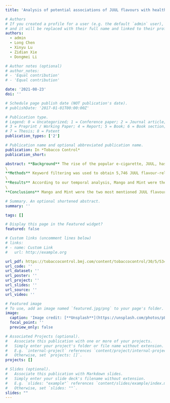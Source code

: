 ```yaml
---
title: 'Analysis of potential associations of JUUL flavours with health symptoms based on user-generated data from Reddit'

# Authors
# If you created a profile for a user (e.g. the default `admin` user), write the username (folder name) here
# and it will be replaced with their full name and linked to their profile.
authors:
  - admin
  - Long Chen
  - Xinyu Lu
  - Zidian Xie
  - Dongmei Li

# Author notes (optional)
# author_notes:
# - 'Equal contribution'
# - 'Equal contribution'

date: '2021-08-23'
doi: ''

# Schedule page publish date (NOT publication's date).
# publishDate: '2017-01-01T00:00:00Z'

# Publication type.
# Legend: 0 = Uncategorized; 1 = Conference paper; 2 = Journal article;
# 3 = Preprint / Working Paper; 4 = Report; 5 = Book; 6 = Book section;
# 7 = Thesis; 8 = Patent
publication_types: ['2']

# Publication name and optional abbreviated publication name.
publication: In *Tobacco Control*
publication_short: 

abstract: **Background** The rise of the popular e-cigarette, JUUL, has been partly attributed to various teen-friendly e-liquid flavours offered. However, the possible health risks associated with each e-liquid flavour still remain unclear. This research focuses on the possible associations between JUUL flavours and health symptoms using social media data from Reddit.
\
**Methods** Keyword filtering was used to obtain 5,746 JUUL flavour-related posts and 7927 health symptom-related posts from June 2015 to April 2019 from Reddit. Posts from September 2016 to April 2019 were used to conduct temporal analysis for nine health symptom categories and the 8 JUUL flavours. Finally, associations between the JUUL flavours and health symptom categories were examined on the user level using generalised estimating equation models.
\
**Results** According to our temporal analysis, Mango and Mint were the most discussed JUUL flavours on Reddit. Respiratory and throat symptoms were the most discussed health issues together with JUUL on Reddit over time. Respiratory symptoms had potential associations with the Mango, Mint and Fruit JUUL flavours. Digestive symptoms had a potential association with the Crème flavour, psychological symptoms had a potential association with the Cucumber flavour, and cardiovascular symptoms had a potential association with the tobacco flavours.
\
**Conclusions** Mango and Mint were the two most mentioned JUUL flavours on Reddit. Certain JUUL flavours were more likely to be mentioned together with certain categories of health symptoms by the same Reddit users. Our findings could prompt further medical research into the health symptoms associated with different e-liquid flavours.

# Summary. An optional shortened abstract.
summary: ''

tags: []

# Display this page in the Featured widget?
featured: false

# Custom links (uncomment lines below)
# links:
# - name: Custom Link
#   url: http://example.org

url_pdf: https://tobaccocontrol.bmj.com/content/tobaccocontrol/30/5/534.full.pdf
url_code: ''
url_dataset: ''
url_poster: ''
url_project: ''
url_slides: ''
url_source: ''
url_video: ''

# Featured image
# To use, add an image named `featured.jpg/png` to your page's folder.
image:
  caption: 'Image credit: [**Unsplash**](https://unsplash.com/photos/pLCdAaMFLTE)'
  focal_point: ''
  preview_only: false

# Associated Projects (optional).
#   Associate this publication with one or more of your projects.
#   Simply enter your project's folder or file name without extension.
#   E.g. `internal-project` references `content/project/internal-project/index.md`.
#   Otherwise, set `projects: []`.
projects: []

# Slides (optional).
#   Associate this publication with Markdown slides.
#   Simply enter your slide deck's filename without extension.
#   E.g. `slides: "example"` references `content/slides/example/index.md`.
#   Otherwise, set `slides: ""`.
slides: ""
---
```

